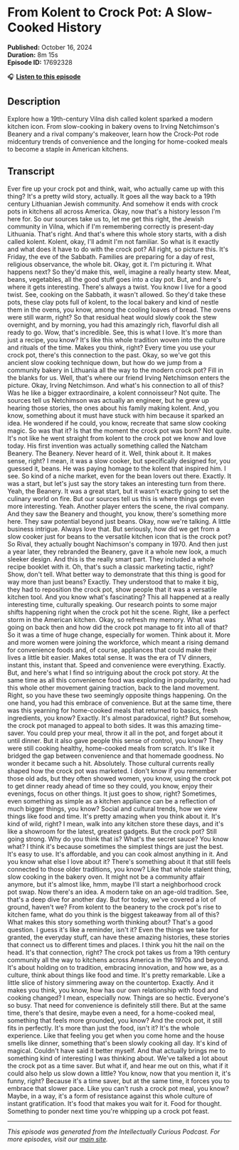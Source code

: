 # From Kolent to Crock Pot: A Slow-Cooked History

**Published:** October 16, 2024  
**Duration:** 8m 15s  
**Episode ID:** 17692328

🎧 **[Listen to this episode](https://intellectuallycurious.buzzsprout.com/2529712/episodes/17692328-from-kolent-to-crock-pot-a-slow-cooked-history)**

## Description

Explore how a 19th-century Vilna dish called kolent sparked a modern kitchen icon. From slow-cooking in bakery ovens to Irving Netchimson's Beanery and a rival company's makeover, learn how the Crock-Pot rode midcentury trends of convenience and the longing for home-cooked meals to become a staple in American kitchens.

## Transcript

Ever fire up your crock pot and think, wait, who actually came up with this thing? It's a pretty wild story, actually. It goes all the way back to a 19th century Lithuanian Jewish community. And somehow it ends with crock pots in kitchens all across America. Okay, now that's a history lesson I'm here for. So our sources take us to, let me get this right, the Jewish community in Vilna, which if I'm remembering correctly is present-day Lithuania. That's right. And that's where this whole story starts, with a dish called kolent. Kolent, okay, I'll admit I'm not familiar. So what is it exactly and what does it have to do with the crock pot? All right, so picture this. It's Friday, the eve of the Sabbath. Families are preparing for a day of rest, religious observance, the whole bit. Okay, got it. I'm picturing it. What happens next? So they'd make this, well, imagine a really hearty stew. Meat, beans, vegetables, all the good stuff goes into a clay pot. But, and here's where it gets interesting. There's always a twist. You know I live for a good twist. See, cooking on the Sabbath, it wasn't allowed. So they'd take these pots, these clay pots full of kolent, to the local bakery and kind of nestle them in the ovens, you know, among the cooling loaves of bread. The ovens were still warm, right? So that residual heat would slowly cook the stew overnight, and by morning, you had this amazingly rich, flavorful dish all ready to go. Wow, that's incredible. See, this is what I love. It's more than just a recipe, you know? It's like this whole tradition woven into the culture and rituals of the time. Makes you think, right? Every time you use your crock pot, there's this connection to the past. Okay, so we've got this ancient slow cooking technique down, but how do we jump from a community bakery in Lithuania all the way to the modern crock pot? Fill in the blanks for us. Well, that's where our friend Irving Netchimson enters the picture. Okay, Irving Netchimson. And what's his connection to all of this? Was he like a bigger extraordinaire, a kolent connoisseur? Not quite. The sources tell us Netchimson was actually an engineer, but he grew up hearing those stories, the ones about his family making kolent. And, you know, something about it must have stuck with him because it sparked an idea. He wondered if he could, you know, recreate that same slow cooking magic. So was that it? Is that the moment the crock pot was born? Not quite. It's not like he went straight from kolent to the crock pot we know and love today. His first invention was actually something called the Natcham Beanery. The Beanery. Never heard of it. Well, think about it. It makes sense, right? I mean, it was a slow cooker, but specifically designed for, you guessed it, beans. He was paying homage to the kolent that inspired him. I see. So kind of a niche market, even for the bean lovers out there. Exactly. It was a start, but let's just say the story takes an interesting turn from there. Yeah, the Beanery. It was a great start, but it wasn't exactly going to set the culinary world on fire. But our sources tell us this is where things get even more interesting. Yeah. Another player enters the scene, the rival company. And they saw the Beanery and thought, you know, there's something more here. They saw potential beyond just beans. Okay, now we're talking. A little business intrigue. Always love that. But seriously, how did we get from a slow cooker just for beans to the versatile kitchen icon that is the crock pot? So Rival, they actually bought Nachimson's company in 1970. And then just a year later, they rebranded the Beanery, gave it a whole new look, a much sleeker design. And this is the really smart part. They included a whole recipe booklet with it. Oh, that's such a classic marketing tactic, right? Show, don't tell. What better way to demonstrate that this thing is good for way more than just beans? Exactly. They understood that to make it big, they had to reposition the crock pot, show people that it was a versatile kitchen tool. And you know what's fascinating? This all happened at a really interesting time, culturally speaking. Our research points to some major shifts happening right when the crock pot hit the scene. Right, like a perfect storm in the American kitchen. Okay, so refresh my memory. What was going on back then and how did the crock pot manage to fit into all of that? So it was a time of huge change, especially for women. Think about it. More and more women were joining the workforce, which meant a rising demand for convenience foods and, of course, appliances that could make their lives a little bit easier. Makes total sense. It was the era of TV dinners, instant this, instant that. Speed and convenience were everything. Exactly. But, and here's what I find so intriguing about the crock pot story. At the same time as all this convenience food was exploding in popularity, you had this whole other movement gaining traction, back to the land movement. Right, so you have these two seemingly opposite things happening. On the one hand, you had this embrace of convenience. But at the same time, there was this yearning for home-cooked meals that returned to basics, fresh ingredients, you know? Exactly. It's almost paradoxical, right? But somehow, the crock pot managed to appeal to both sides. It was this amazing time-saver. You could prep your meal, throw it all in the pot, and forget about it until dinner. But it also gave people this sense of control, you know? They were still cooking healthy, home-cooked meals from scratch. It's like it bridged the gap between convenience and that homemade goodness. No wonder it became such a hit. Absolutely. Those cultural currents really shaped how the crock pot was marketed. I don't know if you remember those old ads, but they often showed women, you know, using the crock pot to get dinner ready ahead of time so they could, you know, enjoy their evenings, focus on other things. It just goes to show, right? Sometimes, even something as simple as a kitchen appliance can be a reflection of much bigger things, you know? Social and cultural trends, how we view things like food and time. It's pretty amazing when you think about it. It's kind of wild, right? I mean, walk into any kitchen store these days, and it's like a showroom for the latest, greatest gadgets. But the crock pot? Still going strong. Why do you think that is? What's the secret sauce? You know what? I think it's because sometimes the simplest things are just the best. It's easy to use. It's affordable, and you can cook almost anything in it. And you know what else I love about it? There's something about it that still feels connected to those older traditions, you know? Like that whole stalent thing, slow cooking in the bakery oven. It might not be a community affair anymore, but it's almost like, hmm, maybe I'll start a neighborhood crock pot swap. Now there's an idea. A modern take on an age-old tradition. See, that's a deep dive for another day. But for today, we've covered a lot of ground, haven't we? From kolent to the beanery to the crock pot's rise to kitchen fame, what do you think is the biggest takeaway from all of this? What makes this story something worth thinking about? That's a good question. I guess it's like a reminder, isn't it? Even the things we take for granted, the everyday stuff, can have these amazing histories, these stories that connect us to different times and places. I think you hit the nail on the head. It's that connection, right? The crock pot takes us from a 19th century community all the way to kitchens across America in the 1970s and beyond. It's about holding on to tradition, embracing innovation, and how we, as a culture, think about things like food and time. It's pretty remarkable. Like a little slice of history simmering away on the countertop. Exactly. And it makes you think, you know, how has our own relationship with food and cooking changed? I mean, especially now. Things are so hectic. Everyone's so busy. That need for convenience is definitely still there. But at the same time, there's that desire, maybe even a need, for a home-cooked meal, something that feels more grounded, you know? And the crock pot, it still fits in perfectly. It's more than just the food, isn't it? It's the whole experience. Like that feeling you get when you come home and the house smells like dinner, something that's been slowly cooking all day. It's kind of magical. Couldn't have said it better myself. And that actually brings me to something kind of interesting I was thinking about. We've talked a lot about the crock pot as a time saver. But what if, and hear me out on this, what if it could also help us slow down a little? You know, now that you mention it, it's funny, right? Because it's a time saver, but at the same time, it forces you to embrace that slower pace. Like you can't rush a crock pot meal, you know? Maybe, in a way, it's a form of resistance against this whole culture of instant gratification. It's food that makes you wait for it. Food for thought. Something to ponder next time you're whipping up a crock pot feast.

---
*This episode was generated from the Intellectually Curious Podcast. For more episodes, visit our [main site](https://intellectuallycurious.buzzsprout.com).*
